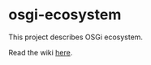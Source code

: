 osgi-ecosystem
==============
This project describes OSGi ecosystem.

Read the wiki [here](https://github.com/themodularbook/osgi-ecosystem/wiki).
